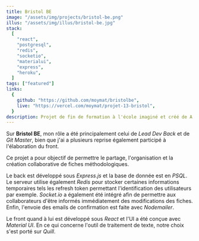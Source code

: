 ```yaml
---
title: Bristol BE
image: "/assets/img/projects/bristol-be.png"
illus: "/assets/img/illus/bristol-be.jpg"
stack:
  [
    "react",
    "postgresql",
    "redis",
    "socketio",
    "materialui",
    "express",
    "heroku",
  ]
tags: ["featured"]
links:
  {
    github: "https://github.com/moymat/bristolbe",
    live: "https://vercel.com/moymat/projet-13-bristol",
  }
description: Projet de fin de formation à l'école imaginé et créé de A à Z sur une période d'un mois en collaboration avec deux autres développeurs.
---
```


Sur **Bristol BE**, mon rôle a été principalement celui de _Lead Dev Back_ et de _Git Master_, bien que j'ai a plusieurs reprise également participé à l'élaboration du front.

Ce projet a pour objectif de permettre le partage, l'organisation et la création collaborative de fiches méthodologiques.

Le back est développé sous _Express.js_ et la base de donnée est en _PSQL_. Le serveur utilise également _Redis_ pour stocker certaines informations temporaires tels les refresh token permettant l'identification des utilisateurs par exemple. _Socket.io_ a également été intégré afin de permettre aux collaborateurs d'être informés immédiatement des modifications des fiches. Enfin, l'envoie des emails de confirmation est faite avec _Nodemailer_.

Le front quand à lui est développé sous _React_ et l'UI a été conçue avec _Material UI_. En ce qui concerne l'outil de traitement de texte, notre choix s'est porté sur _Quill_.
